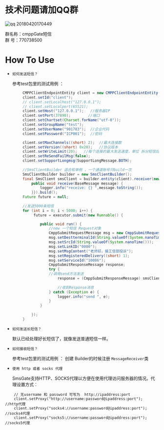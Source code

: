 # 技术问题请加QQ群
![qq 20180420170449](https://user-images.githubusercontent.com/7598107/39042453-6fcfaac0-44bd-11e8-94bf-101c8dad8400.png)

群名称：cmppGate短信
<br/>群   号：770738500

# How To Use

- `如何发送短信？`

  参考test包里的测试用例 ：
  
```java
		CMPPClientEndpointEntity client = new CMPPClientEndpointEntity();
		client.setId("client");
		// client.setLocalhost("127.0.0.1");
		// client.setLocalport(65521);
		client.setHost("127.0.0.1");   //服务器IP
		client.setPort(37890);        //端口
		client.setChartset(Charset.forName("utf-8"));
		client.setGroupName("test");
		client.setUserName("901783");  //企业代码
		client.setPassword("ICP001");  //密码

		client.setMaxChannels((short) 2);  //最大连接数
		client.setVersion((short) 0x20);   //协议版本
		client.setWriteLimit(20);   //每个连接的最大发送速度，单位 拆分短信后 条/秒
		client.setReSendFailMsg(false);
		client.setSupportLongmsg(SupportLongMessage.BOTH);
		
		//SmsClientBuilder 适合和单例 ，一个通道账号只build一次
		SmsClientBuilder builder = new SmsClientBuilder();
		final SmsClient smsClient = builder.entity(client).receiver(new MessageReceiver() {
			public void receive(BaseMessage message) {
				logger.info("receive: {} ",message.toString());
			}}).build();
		Future future = null;
		
		//发送5000条短信
		for (int i = 0; i < 5000; i++) {
			 future = executor.submit(new Runnable() {

				public void run() {
					//new 一个短信 Request对象
					CmppSubmitRequestMessage msg = new CmppSubmitRequestMessage();
					msg.setDestterminalId(String.valueOf(System.nanoTime()));
					msg.setSrcId(String.valueOf(System.nanoTime()));
					msg.setLinkID("0000");
					msg.setMsgContent("老师好，接工信部投诉");
					msg.setRegisteredDelivery((short) 1);
					msg.setServiceId("10086");
					CmppSubmitResponseMessage response;
					try {
					//调用send方法发送
						response = (CmppSubmitResponseMessage) smsClient.send(msg);
						
						//收到Response消息
					} catch (Exception e) {
						logger.info("send ", e);
					}
				}
				
			});
		}
```
- `如何发送长短信？`

  默认已经处理好长短信了，就像发送普通短信一样。

- `如何接收短信？`

  参考test包里的测试用例 ： 创建 Builder的时候注册 `MessageReceiver`类

- `使用 http 或者 socks 代理`

  SmsGate支持HTTP、SOCKS代理以方便在使用代理访问服务器的情况。代理设置方式：

```
	// 无username 和 password 可写为  http://ipaddress:port
	client.setProxy("http://username:password@ipaddress:port");  //http代理
	client.setProxy("socks4://username:password@ipaddress:port");  //socks4代理
	client.setProxy("socks5://username:password@ipaddress:port");  //socks5代理

```
